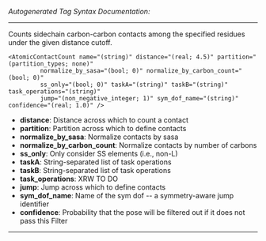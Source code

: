 _Autogenerated Tag Syntax Documentation:_

---
Counts sidechain carbon-carbon contacts among the specified residues under the given distance cutoff.

```
<AtomicContactCount name="(string)" distance="(real; 4.5)" partition="(partition_types; none)"
         normalize_by_sasa="(bool; 0)" normalize_by_carbon_count="(bool; 0)"
         ss_only="(bool; 0)" taskA="(string)" taskB="(string)" task_operations="(string)"
         jump="(non_negative_integer; 1)" sym_dof_name="(string)" confidence="(real; 1.0)" />
```

-   **distance**: Distance across which to count a contact
-   **partition**: Partition across which to define contacts
-   **normalize_by_sasa**: Normalize contacts by sasa
-   **normalize_by_carbon_count**: Normalize contacts by number of carbons
-   **ss_only**: Only consider SS elements (i.e., non-L)
-   **taskA**: String-separated list of task operations
-   **taskB**: String-separated list of task operations
-   **task_operations**: XRW TO DO
-   **jump**: Jump across which to define contacts
-   **sym_dof_name**: Name of the sym dof -- a symmetry-aware jump identifier
-   **confidence**: Probability that the pose will be filtered out if it does not pass this Filter

---
